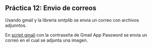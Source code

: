 ## Práctica 12: Envio de correos

Usando gmail y la libreria smtplib se envia un correo con archivos adjunntos.

En [script gmail](./practica12.py) con la contraseña de Gmail App Password se envia un correo en el cual se adjunta una imagen.
